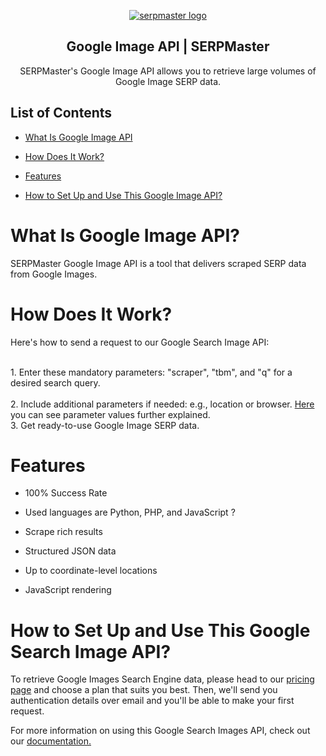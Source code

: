 <p align="center">
    <a href="https://serpmaster.com/"><img src="https://serpmaster.com/static/a528fb5d522744dc3d2b2c1cbc4fcdfa/3f491/logo.webp" alt="serpmaster logo"></a>
  </a>
</p>

<h2 align="center">
Google Image API | SERPMaster
</h2>

<p align="center">
SERPMaster's Google Image API allows you to retrieve large volumes of Google Image SERP data. 
    
## List of Contents 
- [What Is Google Image API](#what-is-google-Image-api)

- [How Does It Work?](#how-does-it-work)
 
- [Features](#features)
    
- [How to Set Up and Use This Google Image API?](#how-to-set-up-and-use-this-google-image-api)

# What Is Google Image API? 

SERPMaster Google Image API is a tool that delivers scraped SERP data from Google Images. 
    
# How Does It Work? 

Here's how to send a request to our Google Search Image API:
  
<br> 1. Enter these mandatory parameters: "scraper", "tbm", and "q" for a desired search query.  
<br> 2. Include additional parameters if needed: e.g., location or browser. [Here](https://docs.serpmaster.com/docs/parameter-values) you can see parameter values further explained. 
<br> 3. Get ready-to-use Google Image SERP data. 
    
# Features 
    
- 100% Success Rate
    
- Used languages are Python, PHP, and JavaScript ? 

- Scrape rich results 

- Structured JSON data

- Up to coordinate-level locations

- JavaScript rendering 

# How to Set Up and Use This Google Search Image API? 
    
To retrieve Google Images Search Engine data, please head to our [pricing page](https://serpmaster.com/pricing/) and choose a plan that suits you best. Then, we'll send you authentication details over email and you'll be able to make your first request.

    
For more information on using this Google Search Images API, check out our [documentation.](https://docs.serpmaster.com/docs/google-image-api) 
